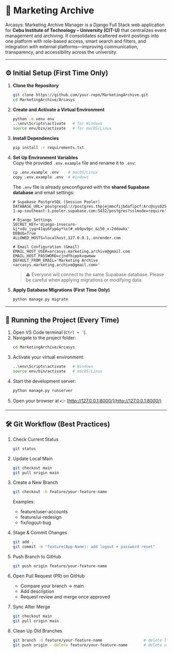 # 📂 Marketing Archive  

Arcasys: Marketing Archive Manager is a Django Full Stack web application for **Cebu Institute of Technology – University (CIT-U)** that centralizes event management and archiving. It consolidates scattered event postings into one platform with role-based access, smart search and filters, and integration with external platforms—improving communication, transparency, and accessibility across the university.  

---

## ⚙️ Initial Setup (First Time Only)  

1. **Clone the Repository**  
   ```bash
   git clone https://github.com/your-repo/MarketingArchive.git
   cd MarketingArchive/Arcasys
   ```

2. **Create and Activate a Virtual Environment**  
   ```bash
   python -m venv env
   ..\env\Scripts\activate   # for Windows
   source env/bin/activate   # for macOS/Linux
   ```

3. **Install Dependencies**  
   ```bash
   pip install -r requirements.txt
   ```

4. **Set Up Environment Variables**  
   Copy the provided `.env.example` file and rename it to `.env`:  
   ```bash
   cp .env.example .env    # macOS/Linux
   copy .env.example .env  # Windows
   ```

   The `.env` file is already preconfigured with the **shared Supabase database** and email settings:  
   ```env
   # Supabase PostgreSQL (Session Pooler)
   DATABASE_URL='postgresql://postgres.thpjejmmcfijbdaflpcf:Arc@sys02584569173@aws-1-ap-southeast-1.pooler.supabase.com:5432/postgres?sslmode=require'

   # Django Settings
   SECRET_KEY='django-insecure-&j*xdu_jyq+41qu6fyp&y*%x(#_ob9pu9pc_&i50_x-2ddowkx'
   DEBUG=True
   ALLOWED_HOSTS=localhost,127.0.0.1,.onrender.com

   # Email Configuration (Gmail)
   EMAIL_HOST_USER=arcasys.marketing.archive@gmail.com
   EMAIL_HOST_PASSWORD=cjndfhippkvqwmww
   DEFAULT_FROM_EMAIL='Marketing Archive <arcasys.marketing.archive@gmail.com>'
   ```

   > ⚠️ Everyone will connect to the same Supabase database. Please be careful when applying migrations or modifying data.  

5. **Apply Database Migrations (First Time Only)**  
   ```bash
   python manage.py migrate
   ```

---

## 🚀 Running the Project (Every Time)  

1. Open VS Code terminal (`` Ctrl + ` ``).  
2. Navigate to the project folder:  
   ```bash
   cd MarketingArchive/Arcasys
   ```
3. Activate your virtual environment:  
   ```bash
   ..\env\Scripts\activate   # Windows
   source env/bin/activate   # macOS/Linux
   ```
4. Start the development server:  
   ```bash
   python manage.py runserver
   ```
5. Open your browser at 👉 [http://127.0.0.1:8000/](http://127.0.0.1:8000/)  

---

## 🛠 Git Workflow (Best Practices)  

1. Check Current Status  
   ```bash
   git status
   ```

2. Update Local Main  
   ```bash
   git checkout main
   git pull origin main
   ```

3. Create a New Branch  
   ```bash
   git checkout -b feature/your-feature-name
   ```
   Examples:
   - feature/user-accounts  
   - feature/ui-redesign  
   - fix/logout-bug  

4. Stage & Commit Changes  
   ```bash
   git add .
   git commit -m "feature(App-Name): add logout + password reset"
   ```

5. Push Branch to GitHub  
   ```bash
   git push origin feature/your-feature-name
   ```

6. Open Pull Request (PR) on GitHub  
   - Compare your branch → main  
   - Add description  
   - Request review and merge once approved  

7. Sync After Merge  
   ```bash
   git checkout main
   git pull origin main
   ```

8. Clean Up Old Branches  
   ```bash
   git branch -d feature/your-feature-name                  # delete locally
   git push origin --delete feature/your-feature-name       # delete on GitHub
   ```
